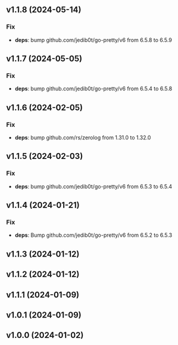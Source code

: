 ## v1.1.8 (2024-05-14)

### Fix

- **deps**: bump github.com/jedib0t/go-pretty/v6 from 6.5.8 to 6.5.9

## v1.1.7 (2024-05-05)

### Fix

- **deps**: bump github.com/jedib0t/go-pretty/v6 from 6.5.4 to 6.5.8

## v1.1.6 (2024-02-05)

### Fix

- **deps**: bump github.com/rs/zerolog from 1.31.0 to 1.32.0

## v1.1.5 (2024-02-03)

### Fix

- **deps**: bump github.com/jedib0t/go-pretty/v6 from 6.5.3 to 6.5.4

## v1.1.4 (2024-01-21)

### Fix

- **deps**: Bump github.com/jedib0t/go-pretty/v6 from 6.5.2 to 6.5.3

## v1.1.3 (2024-01-12)

## v1.1.2 (2024-01-12)

## v1.1.1 (2024-01-09)

## v1.0.1 (2024-01-09)

## v1.0.0 (2024-01-02)

